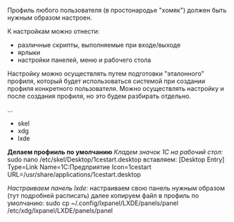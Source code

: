 Профиль любого пользователя (в простонародье "хомяк") должен быть нужным образом настроен. 

К настройкам можно отнести:
- различные скрипты, выполняемые при входе/выходе
- ярлыки
- настройки панелей, меню  и рабочего стола

Настройку можно осуществлять путем подготовки "эталонного" профиля, который будет использоваться системой при создании профиля конкретного пользователя.
Можно осуществлять настройку и после создания профиля, но это будем разбирать отдельно.

...
- skel
- xdg
- lxde

**Делаем профииль по умолчанию**
*Кладем значок 1С на рабочий стол:*
sudo nano /etc/skel/Desktop/1cestart.desktop
вставляем:
[Desktop Entry]
Type=Link
Name=1С:Предприятие
Icon=1cestart
URL=/usr/share/applications/1cestart.desktop

*Настраиваем панель lxde:*
настраиваем свою панель нужным образом (тут подробней расписать)
далее копируем файл в профиль по умолчанию:
sudo cp ~/.config/lxpanel/LXDE/panels/panel /etc/xdg/lxpanel/LXDE/panels/panel
